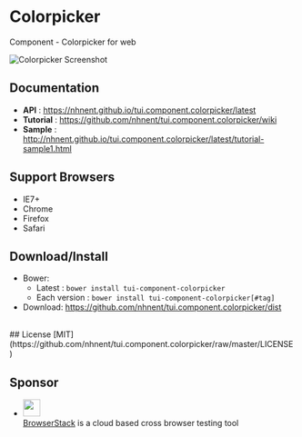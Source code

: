 Colorpicker
===============
Component - Colorpicker for web

![Colorpicker Screenshot](https://github.com/nhnent/tui.component.colorpicker/raw/master/screenshot.png)

## Documentation
* **API** : https://nhnent.github.io/tui.component.colorpicker/latest
* **Tutorial** : https://github.com/nhnent/tui.component.colorpicker/wiki
* **Sample** :
http://nhnent.github.io/tui.component.colorpicker/latest/tutorial-sample1.html

## Support Browsers
* IE7+
* Chrome
* Firefox
* Safari

## Download/Install
* Bower:
   * Latest : `bower install tui-component-colorpicker`
   * Each version : `bower install tui-component-colorpicker[#tag]`
* Download: https://github.com/nhnent/tui.component.colorpicker/dist

<br>
## License
[MIT](https://github.com/nhnent/tui.component.colorpicker/raw/master/LICENSE)

## Sponsor
* <img src="https://cloud.githubusercontent.com/assets/12269563/12287774/8cf4d2c0-ba12-11e5-9fa8-0a9c452cca05.png" height="30"><br>
 [BrowserStack](https://www.browserstack.com/) is a cloud based cross browser testing tool

